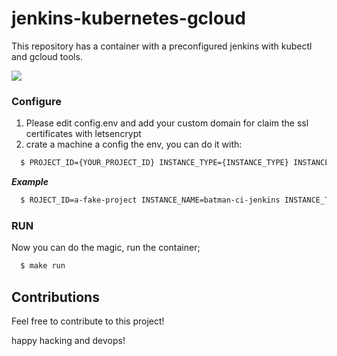 # jenkins-kubernetes-gcloud
This repository has a container with a preconfigured jenkins with kubectl and gcloud tools.

![](https://github.com/JMGVDEV/jenkins-kubernetes-gcloud/blob/master/Cloud_Base.jpeg)

### Configure

1. Please edit config.env and add your custom domain for claim the ssl certificates with letsencrypt
2. crate a machine a config the env, you can do it with: 

```bash
  $ PROJECT_ID={YOUR_PROJECT_ID} INSTANCE_TYPE={INSTANCE_TYPE} INSTANCE_SIZE={INSTANCE_SIZE_IN_GBS} INSTANCE_NAME={INSTANCE_NAME} ./create-google-machine.sh
```

***Example***

```bash
  $ ROJECT_ID=a-fake-project INSTANCE_NAME=batman-ci-jenkins INSTANCE_TYPE=n1-standard-1 INSTANCE_SIZE=50 ./create-machine.sh
```

### RUN 

Now you can do the magic, run the container;

```bash
  $ make run 
```



## Contributions


Feel free to contribute to this project! 

happy hacking and devops!

